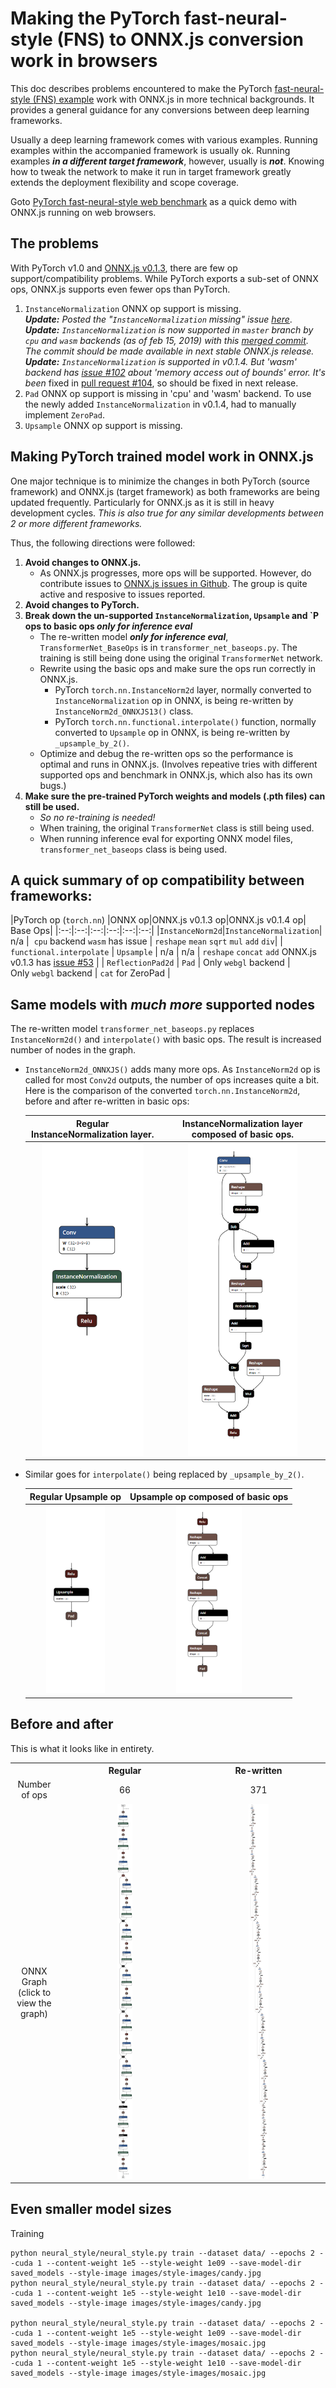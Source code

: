 # Making the PyTorch fast-neural-style (FNS) to ONNX.js conversion work in browsers
This doc describes problems encountered to make the PyTorch [fast-neural-style (FNS) example](https://github.com/pytorch/examples/tree/master/fast_neural_style) work with ONNX.js in more technical backgrounds.  It provides a general guidance for any conversions between deep learning frameworks.

Usually a deep learning framework comes with various examples.  Running examples within the accompanied framework is usually ok.  Running examples **_in a different target framework_**, however, usually is **_not_**.  Knowing how to tweak the network to make it run in target framework greatly extends the deployment flexibility and scope coverage.

Goto [PyTorch fast-neural-style web benchmark](https://gnsmrky.github.io/pytorch-fast-neural-style-onnxjs/benchmark.html) as a quick demo with ONNX.js running on web browsers.

## The problems
With PyTorch v1.0 and [ONNX.js v0.1.3](https://github.com/Microsoft/onnxjs/tree/v0.1.3), there are few op support/compatibility problems.  While PyTorch exports a sub-set of ONNX ops, ONNX.js supports even fewer ops than PyTorch.
1. `InstanceNormalization` ONNX op support is missing.  
   _**Update:** Posted the "`InstanceNormalization` missing" issue [here](https://github.com/Microsoft/onnxjs/issues/18)_.  
_**Update:** `InstanceNormalization` is now supported in `master` branch by `cpu` and `wasm` backends (as of feb 15, 2019) with this [merged commit](https://github.com/Microsoft/onnxjs/pull/82#issuecomment-463867590).  The commit should be made available in next stable ONNX.js release._  
_**Update:** `InstanceNormalization` is supported in v0.1.4.  But 'wasm' backend has [issue #102](https://github.com/Microsoft/onnxjs/issues/102) about 'memory access out of bounds' error.  It's been_ fixed in [pull request #104](https://github.com/Microsoft/onnxjs/pull/104), so should be fixed in next release.
2. `Pad` ONNX op support is missing in 'cpu' and 'wasm' backend.  To use the newly added `InstanceNormalization` in v0.1.4, had to manually implement `ZeroPad`.
3. `Upsample` ONNX op support is missing.

## Making PyTorch trained model work in ONNX.js
One major technique is to minimize the changes in both PyTorch (source framework) and ONNX.js (target framework) as both frameworks are being updated frequently.  Particularly for ONNX.js as it is still in heavy development cycles.  _This is also true for any similar developments between 2 or more different frameworks._

Thus, the following directions were followed:  
1. **Avoid changes to ONNX.js.**
   - As ONNX.js progresses, more ops will be supported. However, do contribute issues to [ONNX.js issues in Github](https://github.com/Microsoft/onnxjs/issues).  The group is quite active and resposive to issues reported.
2. **Avoid changes to PyTorch.**
3. **Break down the un-supported `InstanceNormalization`, `Upsample` and `P ops to basic ops _only for inference eval_**
   - The re-written model _**only for inference eval**_, `TransformerNet_BaseOps` is in `transformer_net_baseops.py`.  The training is still being done using the original `TransformerNet` network.
   - Rewrite using the basic ops and make sure the ops run correctly in ONNX.js.  
      - PyTorch `torch.nn.InstanceNorm2d` layer, normally converted to `InstanceNormalization` op in ONNX, is being re-written by `InstanceNorm2d_ONNXJS13()` class.  
      - PyTorch `torch.nn.functional.interpolate()` function, normally converted to `Upsample` op in ONNX, is being re-written by `_upsample_by_2()`.
   - Optimize and debug the re-written ops so the performance is optimal and runs in ONNX.js.  (Involves repeative tries with different supported ops and benchmark in ONNX.js, which also has its own bugs.)
3. **Make sure the pre-trained PyTorch weights and models (.pth files) can still be used.**
   - _So no re-training is needed!_
   - When training, the original `TransformerNet` class is still being used.
   - When running inference eval for exporting ONNX model files, `transformer_net_baseops` class is being used.

## A quick summary of op compatibility between frameworks:  
|PyTorch op (`torch.nn`) |ONNX op|ONNX.js v0.1.3 op|ONNX.js v0.1.4 op| Base Ops|
|:--:|:--:|:--:|:--:|:--:|:--:|
|`InstanceNorm2d`|`InstanceNormalization`| n/a | &nbsp;`cpu`&nbsp;backend  `wasm`&nbsp;has&nbsp;issue | `reshape` `mean` `sqrt` `mul` `add` `div`|
| `functional.interpolate` | `Upsample` | n/a | n/a | `reshape` `concat` `add` ONNX.js v0.1.3 has [issue #53](https://github.com/Microsoft/onnxjs/issues/53) |
| `ReflectionPad2d` | `Pad` | Only&nbsp;`webgl`&nbsp;backend | Only&nbsp;`webgl`&nbsp;backend | `cat` for ZeroPad |


## Same models with _much more_ supported nodes
The re-written model `transformer_net_baseops.py` replaces `InstanceNorm2d()` and `interpolate()` with basic ops.  The result is increased number of nodes in the graph.

- `InstanceNorm2d_ONNXJS()` adds many more ops.  As `InstanceNorm2d` op is called for most `Conv2d` outputs, the number of ops increases quite a bit.  Here is the comparison of the converted `torch.nn.InstanceNorm2d`, before and after re-written in basic ops:

   |Regular <b>InstanceNormalization</b> layer.   |<b>InstanceNormalization</b> layer composed of basic ops. |
   |:-:|:-:|
   | <img src="./imgs/instancenorm_baseops_01.png" height="500">  | <img src="./imgs/instancenorm_baseops_02.png" height="500">  |


- Similar goes for `interpolate()` being replaced by `_upsample_by_2()`.


   |Regular <b>Upsample</b> op   |<b>Upsample</b> op composed of basic ops |
   |:-:|:-:|
   | <img src="./imgs/upsample_baseops_01.png" height="300">  | <img src="./imgs/upsample_baseops_02.png" height="300">  |

## Before and after

This is what it looks like in entirety.  
<center>
<table align="center">
   <th> &nbsp; </th>
   <th> Regular </th>
   <th> Re-written </th>
   <tr>
      <td align="center">Number of ops</td>
      <td width="200" align="center">66</td>
      <td width="200" align="center">371</td>
   </tr>
   <tr>
      <td align="center">ONNX Graph <br/>(click to view the graph)</td>
      <td width="200" align="center"> <a href="./imgs/mosaic_onnxrt.onnx.png"><img src="./imgs/mosaic_onnxrt.onnx.png" height="600"> </a></td>
      <td width="200" align="center"> <a href="./imgs/mosaic_onnxjs.onnx.png"><img src="./imgs/mosaic_onnxjs.onnx.png" height="600"></a> </td>
   </tr>
</table>
</center>

## Even smaller model sizes
Training
```
python neural_style/neural_style.py train --dataset data/ --epochs 2 --cuda 1 --content-weight 1e5 --style-weight 1e09 --save-model-dir saved_models --style-image images/style-images/candy.jpg
python neural_style/neural_style.py train --dataset data/ --epochs 2 --cuda 1 --content-weight 1e5 --style-weight 1e10 --save-model-dir saved_models --style-image images/style-images/candy.jpg

python neural_style/neural_style.py train --dataset data/ --epochs 2 --cuda 1 --content-weight 1e5 --style-weight 1e09 --save-model-dir saved_models --style-image images/style-images/mosaic.jpg
python neural_style/neural_style.py train --dataset data/ --epochs 2 --cuda 1 --content-weight 1e5 --style-weight 1e10 --save-model-dir saved_models --style-image images/style-images/mosaic.jpg

```
